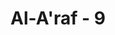 ---
title: "Al-A'raf - 9"
no: 9
arabic_no: ٩
ayah: وَمَنْ خَفَّتْ مَوَازِيْنُهٗ فَاُولٰۤىِٕكَ الَّذِيْنَ خَسِرُوْٓا اَنْفُسَهُمْ بِمَا كَانُوْا بِاٰيٰتِنَا يَظْلِمُوْنَ 
translation: "dan barangsiapa ringan timbangan (kebaikan)nya, maka mereka itulah orang yang telah merugikan dirinya sendiri, karena mereka  mengingkari ayat-ayat Kami."
tafsir: "Barang siapa yang ringan timbangan amalnya, karena keingkarannya, imannya lemah sehingga ia banyak melakukan pelanggaran agama; ibadah ditinggalkan; amal-amal kebaikan disia-siakan, dan yang digemarinya adalah larangan-larangan agama, banyak menipu, menyakiti hati sesama manusia, memusuhi tetangganya, menyia-nyiakan anak yatim, membiarkan orang-orang sekelilingnya lapar dan menderita, asal dia kenyang dan senang. Manusia yang seperti ini akan merugi di akhirat nanti, dan akan dimasukkan ke dalam api neraka yang membara, seperti firman Allah: \n\nDan adapun orang yang ringan timbangan (kebaikan)nya, maka tempat kembalinya adalah neraka Hawiyah. Dan tahukah kamu apakah neraka Hawiyah itu? (Yaitu) api yang sangat panas. (al-Qari'ah/101: 8-11)\n\nYang ditimbang ialah amal perbuatan, sebagaimana yang dikatakan oleh Abu Ishak az-Zajjaj, \"Telah sepakat ahlu sunnah tentang adanya timbangan itu, dan amal perbuatan hamba itulah yang ditimbang di akhirat nanti. Timbangan itu mempunyai lidah dan dua daun neraca timbangan.\" Pernyataan Abu Ishak ini didasarkan pada sabda Nabi Muhammad saw: \n\n\"Diletakkanlah timbangan-timbangan itu di Hari Kiamat, maka ditimbanglah amal kebaikan dan amal kejahatan. Barang siapa lebih berat timbangan kebaikannya dari timbangan kejahatannya, sekali pun seberat butir biji, maka masuklah ia ke dalam surga, dan barang siapa timbangan kejahatannya lebih berat dari timbangan kebaikannya, sekalipun seberat butir biji masuklah ia ke dalam neraka.\" (Riwayat Abu Daud dan at-Tirmidzi dari Jabir r.a.)"
---
